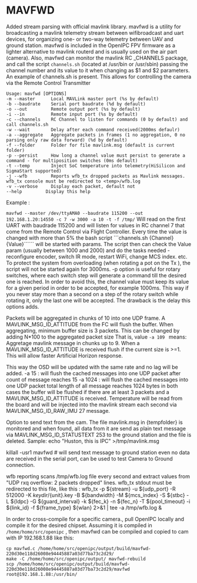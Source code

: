  # MAVFWD
Added stream parsing with official mavlink library.
mavfwd is a utility for broadcasting a mavlink telemetry stream between wifibroadcast and uart devices, for organizing one- or two-way telemetry between UAV and ground station. mavfwd is included in the OpenIPC FPV firmware as a lighter alternative to mavlink routerd and is usually used on the air part (camera).
Also, mavfwd can monitor the mavlink RC _CHANNELS package, and call the script `channels.sh` (located at /usr/bin or /usr/sbin) passing the channel number and its value to it when changing as $1 and $2 parameters. An example of channels.sh is present.
This allows for controlling the camera via the Remote Control Transmitter
```
Usage: mavfwd [OPTIONS]
-m --master      Local MAVLink master port (%s by default)
-b --baudrate    Serial port baudrate (%d by default)
-o --out         Remote output port (%s by default)
-i --in          Remote input port (%s by default)
-c --channels    RC Channel to listen for commands (0 by default) and call channels.sh
-w --wait        Delay after each command received(2000ms defaulr)
-a --aggregate   Aggregate packets in frames (1 no aggregation, 0 no parsing only raw data forward) (%d by default) 
-f --folder      Folder for file mavlink.msg (default is current folder)
-p --persist     How long a channel value must persist to generate a command - for multiposition switches (0ms default)
-t --temp        Inject SoC temperature into telemetry(HiSilicon and SigmaStart supported)
-j --wfb         Reports wfb_tx dropped packets as Mavlink messages. wfb_tx console must be redirected to <temp>/wfb.log
-v --verbose     Display each packet, default not       
--help         Display this help
```
Example :

```mavfwd --master /dev/ttyAMA0 --baudrate 115200 --out 192.168.1.20:14550 -c 7 -w 3000 -a 10 -t -f /tmp/```
Will read on the first UART with baudrade 115200 and will listen for values in RC channel 7 that come from the Remote Control via Flight Controller.
Every time the value is changed with more than 5% the bash script ```channels.sh {Channel} {Value}`````` will be started with params.
The script then can check the Value param (usually between 1000 and 2000) and do the tasks needed - reconfigure encoder, switch IR mode, restart WiFi, change MCS index. etc.
To protect the system from overloading (when rotating a pot on the Tx ), the script will not be started again for 3000ms.
-p option is useful for rotary switches, where each switch step will generate a command till the desired one is reached. In order to avoid this, the channel value must keep its value for a given period in order to be accepted, for example 1000ms. This way if you never stay more than a second on a step of the rotary switch while rotating it, only the last one will be accepted. The drawback is the delay this options adds.

Packets will be aggregated in chunks of 10 into one UDP frame. A MAVLINK_MSG_ID_ATTITUDE from the FC will flush the buffer. 
When aggregating, minimum buffer size is 3 packets. This can be changed by adding N*100 to the aggregated packet size
That is, value ```-a 109 ``` means:  Aggretage mavlink message in chunks up to 9. When a MAVLINK_MSG_ID_ATTITUDE is received flush if the current size is >=1.
This will allow faster Artificial Horizon response.

This way the OSD will be updated with the same rate and no lag will be added.
 -a 15 : will flush the cached messages into one UDP packet after count of message reaches 15
 -a 1024 : will flush the cached messages into one UDP packet total length of all message reaches 1024 bytes
in both cases the buffer will be flushed if there are at least 3 packets and a MAVLINK_MSG_ID_ATTITUDE is received.
Temperature will be read from the board and will be injected into the mavlink stream each second via MAVLINK_MSG_ID_RAW_IMU 27 message.

Option to send text from the cam. The file mavlink.msg in {tempfolder} is monitored and when found, all data from it are send as plain text message via   MAVLINK_MSG_ID_STATUSTEXT 253 to the ground station and the file is deleted.
Sample:
echo "Huston, this is IPC" >/tmp/mavlink.msg

killall -usr1 mavfwd   # will send text message to ground station even no data are received in the serial port, can be used to test Camera to Ground connection.

wfb reporting scans /tmp/wfb.log file every second and extract values from "UDP rxq overflow: 2 packets dropped" lines. wfb_tx stdout must be redirected to this file, like this : 
wfb_tx -p ${stream} -u ${udp_port} -R 512000 -K ${keydir}/${unit}.key -B ${bandwidth} -M ${mcs_index} -S ${stbc} -L ${ldpc} -G ${guard_interval} -k ${fec_k} -n ${fec_n} -T ${pool_timeout} -i ${link_id} -f ${frame_type} ${wlan} 2>&1 | tee -a /tmp/wfb.log &

In order to cross-compile for a specific camera., pull OpenIPC locally and compile it for the desired chipset.
Assuming it is compiled in ```/home/home/src/openipc```  , then mavfwd can be compiled and copied to cam with IP 192.168.1.88 like this:
```
cp mavfwd.c /home/home/src/openipc/output/build/mavfwd-220d30e118d26008e94445887a03d77ba73c2d29/
make -C /home/home/src/openipc/output/ mavfwd-rebuild
scp /home/home/src/openipc/output/build/mavfwd-220d30e118d26008e94445887a03d77ba73c2d29/mavfwd root@192.168.1.88:/usr/bin/
```